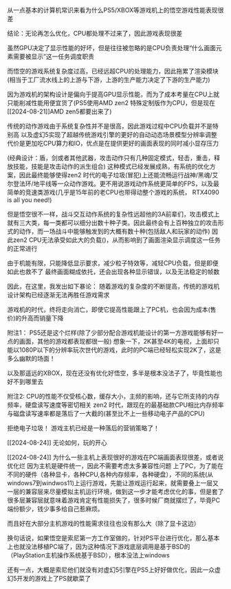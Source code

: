 
从一点基本的计算机常识来看为什么PS5/XBOX等游戏机上的悟空游戏性能表现很差

结论：无论再怎么优化，CPU都处理不过来了，因此游戏表现很差

虽然GPU决定了显示性能的好坏，但是往往被忽略的是CPU负责处理“什么画面元素需要被显示”这一任务调度职责

而悟空的游戏系统复杂度过高，已经远超CPU的处理能力，因此拖累了渲染模块(相当于工厂流水线上的上游与下游，上游的生产能力决定了下游的生产能力)

因为游戏机的架构设计是偏向于提高GPU显示性能，而为了成本考量在CPU上就只能削减性能用便宜货了(PS5使用AMD zen2 特殊定制版作为CPU，但是现在[[2024-08-21]]AMD zen5都要出来了)

传统的动作游戏由于系统复杂性并不是很高，因此游戏过程中CPU负载并不是特别高
以及虚幻5实现了超越传统游戏引擎的更好的自动动态场景模型分辨率调整
代价是更加吃CPU算力和IO，优点是在提供更好的画面表现的同时减小显存压力

(经典设计：盾，剑或者其他武器，攻击动作只有几种固定模式，轻击，重击，释放技能，技能是攻击动作的派生组合)
这种模式已经发展成熟，有系统的优化方案，因此最终能够使得zen2 时代的电子垃圾(冒犯)上还能流畅运行战神/黑魂/艾尔登法环/地平线等一众动作游戏。更不用说游戏动作系统更简单的FPS，以及最简单的竞速类游戏(几乎是15年前的老CPU也带得动整个游戏的系统， RTX4090 is all you need!)

但是悟空很不一样，战斗交互动作系统的复杂性远超他的3A前辈们，攻击模式上就有三大类，每一类都可以细分出数十种子类。因此最终会有上百种独立的攻击形式的动作，而一场战斗中能够触发到的大概有数十种(包括敌人和玩家的动作)
因此zen2 CPU无法承受如此大的负载()，从而影响到了画面渲染显示调度这一任务的正常进行

由于机能有限，只能降低显示要求，减少粒子特效等，减轻CPU负载，但是即便如此也救不了
最终画面糊成依托，还会出现各种显示错误，以及无法稳定的帧数

因此，在这里，我发出如下暴论：
随着游戏的复杂度的不断提高，传统的游戏机设计架构已经逐渐无法再胜任游戏需求

游戏机的时代，终将走向消亡，即使它提高性能跟上了PC机，也会因为成本(售价)的升高而销量下降

附注1：
PS5还是这个烂样(除了少部分配合游戏机能设计的第一方游戏能够有好一点的画面，其他的游戏都表现都很一般)
想象一下，2K甚至4K的电视，上面却只能以1080P以下的分辨率玩次世代的游戏，此时的PC端已经轻松实现2K了，这是多么幽默的场面！

以及那遥远的XBOX，现在还没有优化好悟空，多半是根本没法子了，毕竟性能也好不到哪里去


附注2: CPU的性能不仅受核心数，缓存大小，主频的影响，还与它所支持的内存频率，硬盘读写速度等密切相关
zen2 时代，跟现在的最基础款CPU相比内存频率与磁盘读写速率都是落后了一大截的(甚至比不上一些移动电子产品的CPU)

拒绝电子垃圾！
游戏主机已经是一种落后的营销策略了！




[[2024-08-24]]
无论如何，玩的开心


[[2024-08-24]]
为什么一些主机上表现很好的游戏在PC端画面表现很差，或者说优化烂
因为主机是硬件统一，因此不需要考虑太多兼容性问题
上了PC，为了能在不同的硬件（各种显卡，各种CPU,各种内存频率，各种硬盘），不同的系统(从windows7到windwos11)上运行游戏，先能让游戏运行起来，就需要叠上一层又一层的兼容层来尽量模拟主机运行环境，做到这一步才能考虑优化的事，但是套了很多层兼容层就意味着游戏肯定有性能损失了，很多时候厂商就摆烂了，毕竟PC端份额少，钱少事多给自己惹麻烦。

而且好在大部分主机游戏的性能需求往往也没有那么大（除了显卡这边）


换句话说，如果悟空是索尼第一方工作室做的，针对PS平台进行优化，那么基本上也就没法移植PC端了，因为这种情况下游戏底层调用是基于BSD的（PlayStation主机操作系统基于BSD），根本没法上windows

还有一点，大概是索尼他们就没有对虚幻5引擎在PS5上好好做优化，因此一众虚幻5开发的游戏上了PS就歇菜了